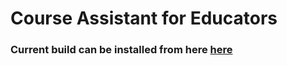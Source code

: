 # Course Assistant for Educators

### Current build can be installed from here [here](https://drive.google.com/file/d/1AuZU-IwgwQuD_n_vo2NkeT7zK0HN7Wqe/view?usp=sharing)